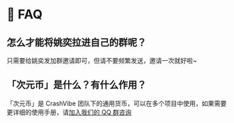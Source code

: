# 🌹 FAQ

## 怎么才能将姚奕拉进自己的群呢？

只需要给姚奕发加群邀请即可，但请不要频繁发送，邀请一次就好啦~

## 「次元币」是什么？有什么作用？

「次元币」是 CrashVibe 团队下的通用货币，可以在多个项目中使用，如果需要更详细的使用手册，请[加入我们的 QQ 群咨询](/about/contact)

